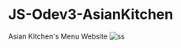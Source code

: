 # JS-Odev3-AsianKitchen
Asian Kitchen's Menu Website
![ss](https://user-images.githubusercontent.com/118208883/232623184-51ff73a5-b97c-4d1b-b7ab-9a6d8f6acb38.JPG)
